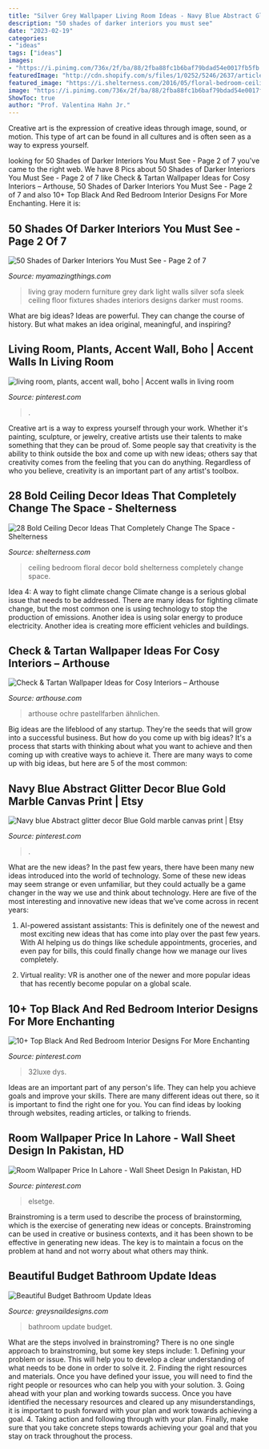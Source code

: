 ```yaml
---
title: "Silver Grey Wallpaper Living Room Ideas - Navy Blue Abstract Glitter Decor Blue Gold Marble Canvas Print"
description: "50 shades of darker interiors you must see"
date: "2023-02-19"
categories:
- "ideas"
tags: ["ideas"]
images:
- "https://i.pinimg.com/736x/2f/ba/88/2fba88fc1b6baf79bdad54e0017fb5fb.jpg"
featuredImage: "http://cdn.shopify.com/s/files/1/0252/5246/2637/articles/5c76fe2ade77fe547900003b_1024x1024.jpg?v=1600674707"
featured_image: "https://i.shelterness.com/2016/05/floral-bedroom-ceiling.jpg"
image: "https://i.pinimg.com/736x/2f/ba/88/2fba88fc1b6baf79bdad54e0017fb5fb.jpg"
ShowToc: true
author: "Prof. Valentina Hahn Jr."
---
```



Creative art is the expression of creative ideas through image, sound, or motion. This type of art can be found in all cultures and is often seen as a way to express yourself.

	

		
looking for 50 Shades of Darker Interiors You Must See - Page 2 of 7 you've came to the right web. We have 8 Pics about 50 Shades of Darker Interiors You Must See - Page 2 of 7 like Check &amp; Tartan Wallpaper Ideas for Cosy Interiors – Arthouse, 50 Shades of Darker Interiors You Must See - Page 2 of 7 and also 10+ Top Black And Red Bedroom Interior Designs For More Enchanting. Here it is:
		
    
## 50 Shades Of Darker Interiors You Must See - Page 2 Of 7

<img loading=lazy src="http://myamazingthings.com/wp-content/uploads/2017/01/dark-grey-living-room-furniture-74-stylish-mod.jpg" onerror="this.onerror=null;this.src='https://tse1.mm.bing.net/th?id=OIP.vgxtJEpIUbti4MLnO0BnqgHaE7&amp;pid=15.1';" alt="50 Shades of Darker Interiors You Must See - Page 2 of 7">

_Source: myamazingthings.com_

>living gray modern furniture grey dark light walls silver sofa sleek ceiling floor fixtures shades interiors designs darker must rooms. 

	

What are big ideas?
Ideas are powerful. They can change the course of history. But what makes an idea original, meaningful, and inspiring?

    
## Living Room, Plants, Accent Wall, Boho | Accent Walls In Living Room

<img loading=lazy src="https://i.pinimg.com/736x/2f/ba/88/2fba88fc1b6baf79bdad54e0017fb5fb.jpg" onerror="this.onerror=null;this.src='https://tse1.mm.bing.net/th?id=OIP.An12v73_h5gU1MvYAUWvBQHaL2&amp;pid=15.1';" alt="living room, plants, accent wall, boho | Accent walls in living room">

_Source: pinterest.com_

>. 

	

Creative art is a way to express yourself through your work. Whether it's painting, sculpture, or jewelry, creative artists use their talents to make something that they can be proud of. Some people say that creativity is the ability to think outside the box and come up with new ideas; others say that creativity comes from the feeling that you can do anything. Regardless of who you believe, creativity is an important part of any artist's toolbox.

    
## 28 Bold Ceiling Decor Ideas That Completely Change The Space - Shelterness

<img loading=lazy src="https://i.shelterness.com/2016/05/floral-bedroom-ceiling.jpg" onerror="this.onerror=null;this.src='https://tse4.mm.bing.net/th?id=OIP.eV9hKr1hNavq2dKUtxZm_AHaLG&amp;pid=15.1';" alt="28 Bold Ceiling Decor Ideas That Completely Change The Space - Shelterness">

_Source: shelterness.com_

>ceiling bedroom floral decor bold shelterness completely change space. 

	

Idea 4: A way to fight climate change
Climate change is a serious global issue that needs to be addressed. There are many ideas for fighting climate change, but the most common one is using technology to stop the production of emissions. Another idea is using solar energy to produce electricity. Another idea is creating more efficient vehicles and buildings.

    
## Check &amp; Tartan Wallpaper Ideas For Cosy Interiors – Arthouse

<img loading=lazy src="http://cdn.shopify.com/s/files/1/0252/5246/2637/articles/5c76fe2ade77fe547900003b_1024x1024.jpg?v=1600674707" onerror="this.onerror=null;this.src='https://tse2.mm.bing.net/th?id=OIP.6PQJ9p7U4geQtV2kBS5tNAHaHV&amp;pid=15.1';" alt="Check &amp; Tartan Wallpaper Ideas for Cosy Interiors – Arthouse">

_Source: arthouse.com_

>arthouse ochre pastellfarben ähnlichen. 

	

Big ideas are the lifeblood of any startup. They're the seeds that will grow into a successful business. But how do you come up with big ideas? It's a process that starts with thinking about what you want to achieve and then coming up with creative ways to achieve it. There are many ways to come up with big ideas, but here are 5 of the most common: 

    
## Navy Blue Abstract Glitter Decor Blue Gold Marble Canvas Print | Etsy

<img loading=lazy src="https://i.pinimg.com/736x/2b/11/0f/2b110ff611b11962f965f8237344e118.jpg" onerror="this.onerror=null;this.src='https://tse3.mm.bing.net/th?id=OIP.x8jx-nA8H89nS8T61vfNNgHaE8&amp;pid=15.1';" alt="Navy blue Abstract glitter decor Blue Gold marble canvas print | Etsy">

_Source: pinterest.com_

>. 

	

What are the new ideas?
In the past few years, there have been many new ideas introduced into the world of technology. Some of these new ideas may seem strange or even unfamiliar, but they could actually be a game changer in the way we use and think about technology. Here are five of the most interesting and innovative new ideas that we’ve come across in recent years:
1. AI-powered assistant assistants: This is definitely one of the newest and most exciting new ideas that has come into play over the past few years. With AI helping us do things like schedule appointments, groceries, and even pay for bills, this could finally change how we manage our lives completely.

2. Virtual reality: VR is another one of the newer and more popular ideas that has recently become popular on a global scale.

    
## 10+ Top Black And Red Bedroom Interior Designs For More Enchanting

<img loading=lazy src="https://i.pinimg.com/736x/7c/2d/e2/7c2de2fc4bfb6bb27b4fc52a313bd911.jpg" onerror="this.onerror=null;this.src='https://tse3.mm.bing.net/th?id=OIP.mSWZBgWb3Uhg-Nbc8QzCjAHaFL&amp;pid=15.1';" alt="10+ Top Black And Red Bedroom Interior Designs For More Enchanting">

_Source: pinterest.com_

>32luxe dys. 

	

Ideas are an important part of any person's life. They can help you achieve goals and improve your skills. There are many different ideas out there, so it is important to find the right one for you. You can find ideas by looking through websites, reading articles, or talking to friends.

    
## Room Wallpaper Price In Lahore - Wall Sheet Design In Pakistan, HD

<img loading=lazy src="https://i.pinimg.com/736x/ed/c4/25/edc4256a78ae55430fb7c3f4408d931e.jpg" onerror="this.onerror=null;this.src='https://tse1.mm.bing.net/th?id=OIP.jnDAeIlrhXa_JStIURdbHQHaD0&amp;pid=15.1';" alt="Room Wallpaper Price In Lahore - Wall Sheet Design In Pakistan, HD">

_Source: pinterest.com_

>elsetge. 

	

Brainstroming is a term used to describe the process of brainstorming, which is the exercise of generating new ideas or concepts. Brainstroming can be used in creative or business contexts, and it has been shown to be effective in generating new ideas. The key is to maintain a focus on the problem at hand and not worry about what others may think.

    
## Beautiful Budget Bathroom Update Ideas

<img loading=lazy src="https://irp-cdn.multiscreensite.com/853748c9/dms3rep/multi/ACS_0127.JPG" onerror="this.onerror=null;this.src='https://tse4.mm.bing.net/th?id=OIP.aVxdzvgwVPz9By7wu8e3ZwHaJ4&amp;pid=15.1';" alt="Beautiful Budget Bathroom Update Ideas">

_Source: greysnaildesigns.com_

>bathroom update budget. 

	

What are the steps involved in brainstroming?
There is no one single approach to brainstroming, but some key steps include: 1. Defining your problem or issue. This will help you to develop a clear understanding of what needs to be done in order to solve it. 2. Finding the right resources and materials. Once you have defined your issue, you will need to find the right people or resources who can help you with your solution. 3. Going ahead with your plan and working towards success. Once you have identified the necessary resources and cleared up any misunderstandings, it is important to push forward with your plan and work towards achieving a goal. 4. Taking action and following through with your plan. Finally, make sure that you take concrete steps towards achieving your goal and that you stay on track throughout the process.

